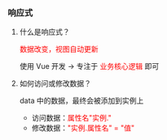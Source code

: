 ### 响应式

1. 什么是响应式？

   <font color="#F00">数据改变，视图自动更新</font>

   使用 Vue 开发 → 专注于 <font color="#F00">业务核心逻辑</font> 即可

2. 如何访问或修改数据？

   data 中的数据，最终会被添加到实例上

   - 访问数据：<font color="#F00">属性名"实例."</font>
   - 修改数据：<font color="#F00">"实例.属性名" = "值"</font>
